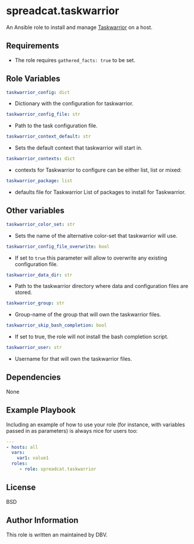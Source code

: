 # spreadcat.taskwarrior

An Ansible role to install and manage [Taskwarrior](https://taskwarrior.org) on a host.

## Requirements

* The role requires `gathered_facts: true` to be set.

## Role Variables

```yaml
taskwarrior_config: dict
```

* Dictionary with the configuration for taskwarrior.

```yaml
taskwarrior_config_file: str
```

* Path to the task configuration file.

```yaml
taskwarrior_context_default: str
```

* Sets the default context that taskwarrior will start in.

```yaml
taskwarrior_contexts: dict
```

* contexts for Taskwarrior to configure can be either list, list or mixed:

```yaml
taskwarrior_package: list
```

* defaults file for Taskwarrior List of packages to install for Taskwarrior.

## Other variables

```yaml
taskwarrior_color_set: str
```

* Sets the name of the alternative color-set that taskwarrior will use.

```yaml
taskwarrior_config_file_overwrite: bool
```

* If set to `true` this parameter will allow to overwrite any existing configuration file.

```yaml
taskwarrior_data_dir: str
```

* Path to the taskwarrior directory where data and configuration files are stored.

```yaml
taskwarrior_group: str
```

* Group-name of the group that will own the taskwarrior files.

```yaml
taskwarrior_skip_bash_completion: bool
```

* If set to true, the role will not install the bash completion script.

```yaml
taskwarrior_user: str
```

* Username for that will own the taskwarrior files.

## Dependencies

None

## Example Playbook

Including an example of how to use your role (for instance, with variables passed in as parameters) is always nice for users too:

```yaml
---
- hosts: all
  vars:
    var1: value1
  roles:
     - role: spreadcat.taskwarrior
```

## License

BSD

## Author Information

This role is written an maintained by DBV.
